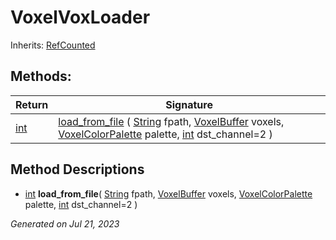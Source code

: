 # VoxelVoxLoader

Inherits: [RefCounted](https://docs.godotengine.org/en/stable/classes/class_refcounted.html)




## Methods: 


Return                                                                | Signature                                                                                                                                                                                                                                                                                                      
--------------------------------------------------------------------- | ---------------------------------------------------------------------------------------------------------------------------------------------------------------------------------------------------------------------------------------------------------------------------------------------------------------
[int](https://docs.godotengine.org/en/stable/classes/class_int.html)  | [load_from_file](#i_load_from_file) ( [String](https://docs.godotengine.org/en/stable/classes/class_string.html) fpath, [VoxelBuffer](api/VoxelBuffer.md) voxels, [VoxelColorPalette](api/VoxelColorPalette.md) palette, [int](https://docs.godotengine.org/en/stable/classes/class_int.html) dst_channel=2 )  
<p></p>

## Method Descriptions

- [int](https://docs.godotengine.org/en/stable/classes/class_int.html)<span id="i_load_from_file"></span> **load_from_file**( [String](https://docs.godotengine.org/en/stable/classes/class_string.html) fpath, [VoxelBuffer](api/VoxelBuffer.md) voxels, [VoxelColorPalette](api/VoxelColorPalette.md) palette, [int](https://docs.godotengine.org/en/stable/classes/class_int.html) dst_channel=2 ) 


_Generated on Jul 21, 2023_
